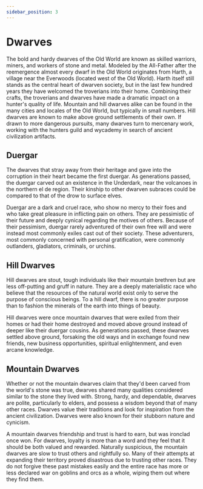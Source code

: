 ```yaml
---
sidebar_position: 3
---
```


# Dwarves

The bold and hardy dwarves of the Old World are known as skilled warriors, miners, and workers of stone and metal. Modeled by the All-Father after the reemergence almost every dwarf in the Old World originates from Harth, a village near the Everwoods (located west of the Old World). Harth itself still stands as the central heart of dwarven society, but in the last few hundred years they have welcomed the troverians into their home. Combining their crafts, the troverians and dwarves have made a dramatic impact on a hunter's quality of life. Mountain and hill dwarves alike can be found in the many cities and locales of the Old World, but typically in small numbers. Hill dwarves are known to make above ground settlements of their own. If drawn to more dangerous pursuits, many dwarves turn to mercenary work, working with the hunters guild and wycademy in search of ancient civilization artifacts.

## Duergar

The dwarves that stray away from their heritage and gave into the corruption in their heart became the first duergar. As generations passed, the duergar carved out an existence in the Underdark, near the volcanoes in the northern el de region. Their kinship to other dwarven subraces could be compared to that of the drow to surface elves.

Duergar are a dark and cruel race, who show no mercy to their foes and who take great pleasure in inflicting pain on others. They are pessimistic of their future and deeply cynical regarding the motives of others. Because of their pessimism, duergar rarely adventured of their own free will and were instead most commonly exiles cast out of their society. These adventurers, most commonly concerned with personal gratification, were commonly outlanders, gladiators, criminals, or urchins.

## Hill Dwarves

Hill dwarves are stout, tough individuals like their mountain brethren but are less off-putting and gruff in nature. They are a deeply materialistic race who believe that the resources of the natural world exist only to serve the purpose of conscious beings. To a hill dwarf, there is no greater purpose than to fashion the minerals of the earth into things of beauty.

Hill dwarves were once mountain dwarves that were exiled from their homes or had their home destroyed and moved above ground instead of deeper like their duergar cousins. As generations passed, these dwarves settled above ground, forsaking the old ways and in exchange found new friends, new business opportunities, spiritual enlightenment, and even arcane knowledge.

## Mountain Dwarves

Whether or not the mountain dwarves claim that they'd been carved from the world's stone was true, dwarves shared many qualities considered similar to the stone they lived with. Strong, hardy, and dependable, dwarves are polite, particularly to elders, and possess a wisdom beyond that of many other races. Dwarves value their traditions and look for inspiration from the ancient civilization. Dwarves were also known for their stubborn nature and cynicism.

A mountain dwarves friendship and trust is hard to earn, but was ironclad once won. For dwarves, loyalty is more than a word and they feel that it should be both valued and rewarded. Naturally suspicious, the mountain dwarves are slow to trust others and rightfully so. Many of their attempts at expanding their territory proved disastrous due to trusting other races. They do not forgive these past mistakes easily and the entire race has more or less declared war on goblins and orcs as a whole, wiping them out where they find them.
